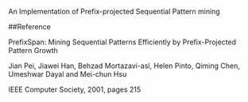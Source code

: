 An Implementation of Prefix-projected Sequential Pattern mining

##Reference

PrefixSpan: Mining Sequential Patterns Efficiently by Prefix-Projected Pattern Growth

Jian Pei, Jiawei Han, Behzad Mortazavi-asl, Helen Pinto, Qiming Chen, Umeshwar Dayal and Mei-chun Hsu

IEEE Computer Society, 2001, pages 215
